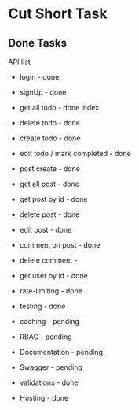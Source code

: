 # Cut Short Task

## Done Tasks

API list

- login - done
- signUp - done

- get all todo - done index
- delete todo - done
- create todo - done
- edit todo / mark completed - done

- post create - done
- get all post - done
- get post by id - done
- delete post - done
- edit post - done

- comment on post - done
- delete comment -

- get user by id - done

- rate-limiting - done
- testing - done
- caching - pending
- RBAC - pending
- Documentation - pending
- Swagger - pending

- validations - done

- Hosting - done
